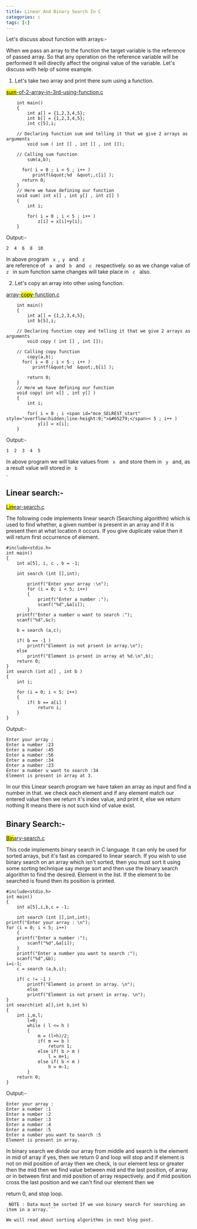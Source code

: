 ```yaml
---
title: Linear And Binary Search In C
categories: c
tags: [c]
---
```


Let's discuss about function with arrays:-

When we pass an array to the function the target variable is the reference of passed array.
So that any operation on the reference variable will be performed It will directly affect
the original value of the variable.
Let's discuss with help of some example.

1. Let's take two array and print there sum using a function.

<a class="css-truncate-target js-navigation-open js-tree-finder-path" href="https://github.com/lyfofvipin/PROGRSMMING/blob/master/sum-of-2-array-in-3rd-using-function.c"><mark>sum</mark>-of-2-array-in-3rd-using-function.c</a>

```
    int main()
    {
        int a[] = {1,2,3,4,5};
        int b[] = {1,2,3,4,5};
        int c[5],i;

    // Declaring function sum and telling it that we give 2 arrays as arguments
        void sum ( int [] , int [] , int []);

    // Calling sum function
        sum(a,b);

      for( i = 0 ; i < 5 ; i++ )
          printf(&quot;%d  &quot;,c[i] );
      return 0;
    }
    // Here we have defining our function
    void sum( int x[] , int y[] , int z[] )
    {
        int i;

        for( i = 0 ; i < 5 ; i++ )
            z[i] = x[i]+y[i];
    }
```
Output:-
```
2  4  6  8  10
```

In above program <code> x </code>,<code> y </code> and <code> z </code> are reference of <code> a </code> and <code> b </code>
and <code> c </code>
respectively. so as we change value of <code> z </code> in sum function same changes will take place
in <code> c </code> also.

2. Let's copy an array into other using function.

<a class="css-truncate-target js-navigation-open js-tree-finder-path" href="https://github.com/lyfofvipin/PROGRSMMING/blob/master/array-copy-function.c">array-<mark>copy</mark>-function.c</a>

```
    int main()
    {
        int a[] = {1,2,3,4,5};
        int b[5],i;

    // Declaring function copy and telling it that we give 2 arrays as arguments
        void copy ( int [] , int []);

    // Calling copy function
        copy(a,b);
      for( i = 0 ; i < 5 ; i++ )
          printf(&quot;%d  &quot;,b[i] );

        return 0;
    }
    // Here we have defining our function
    void copy( int x[] , int y[] )
    {
        int i;

        for( i = 0 ; i <span id="mce_SELREST_start" style="overflow:hidden;line-height:0;">&#65279;</span>< 5 ; i++ )
            y[i] = x[i];
    }
```
Output:-
```
1  2  3  4  5
```

In above program we will take values from <code> x </code> and store them in <code> y </code> and,
as a result value will stored in <code> b </code>.
<h2>Linear search:-</h2>
<a class="css-truncate-target js-navigation-open js-tree-finder-path" href="https://github.com/lyfofvipin/PROGRSMMING/blob/master/Linear-search.c"><mark>Lin</mark>ear-search.c</a>

The following code implements linear search (Searching algorithm) which is used to find whether,
a given number is present in an array and if it is present then at what location it occurs.
If you give duplicate value then it will return first occurrence of element.
```
#include<stdio.h>
int main()
{
    int a[5], i, c , b = -1;

    int search (int [],int);

        printf("Enter your array :\n");
        for (i = 0; i < 5; i++)
        {
            printf("Enter a number :");
            scanf("%d",&a[i]);
        }
    printf("Enter a number u want to search :");
    scanf("%d",&c);

    b = search (a,c);

    if( b == -1 )
        printf("Element is not prsent in array.\n");
    else
        printf("Element is prsent in array at %d.\n",b);
    return 0;
}
int search (int a[] , int b )
{
    int i;

    for (i = 0; i < 5; i++)
    {
        if( b == a[i] )
            return i;
    }
}
```

Output:-
```
Enter your array :
Enter a number :23
Enter a number :45
Enter a number :56
Enter a number :34
Enter a number :23
Enter a number u want to search :34
Element is present in array at 3.
```

In our this Linear search program we have taken an array as input and find a number in that.
we check each element and if any element match our entered value then we return it's index value,
and print it, else we return nothing It means there is not such kind of value exist.
<h2>Binary Search:-</h2>
<a class="css-truncate-target js-navigation-open js-tree-finder-path" href="https://github.com/lyfofvipin/PROGRSMMING/blob/master/Binary-search.c"><mark>Bin</mark>ary-search.c</a>

This code implements binary search in C language.
It can only be used for sorted arrays, but it's fast as compared to linear search.
If you wish to use binary search on an array which isn't sorted, then you must sort it using some sorting technique say merge sort and then use the binary search algorithm to find the desired. Element in the list. If the element to be searched is found then its position is printed.
```
#include<stdio.h>
int main()
{
    int a[5],i,b,c = -1;

    int search (int [],int,int);
printf("Enter your array : \n");
for (i = 0; i < 5; i++)
    {
    printf("Enter a number :");
        scanf("%d",&a[i]);
    }
    printf("Enter a number you want to search :");
    scanf("%d",&b);
i=i-1;
    c = search (a,b,i);

    if( c != -1 )
        printf("Element is prsent in array. \n");
        else
        printf("Element is not prsent in array. \n");
}
int search(int a[],int b,int h)
{
    int i,m,l;
        l=0;
        while ( l <= h )
        {
            m = (l+h)/2;
            if( m == b )
                return 1;
            else if( b > m )
                l = m+1;
            else if( b < m )
                h = m-1;
        }
    return 0;
}
```

Output:-
```
Enter your array : 
Enter a number :1
Enter a number :2
Enter a number :3
Enter a number :4
Enter a number :5
Enter a number you want to search :5
Element is present in array.
```

In binary search we divide our array from middle and search is the element in mid of array if yes,
then we return 0 and loop will stop and if element is not on mid position of array then we check,
is our element less or greater then the mid then we find value between mid and the last position,
of array or in between first and mid position of array respectively.
and if mid position cross the last position and we can't find our element then we

return 0,
and stop loop.
```
 NOTE : Data must be sorted If we use binary search for searching an item in a array.```
 
We will read about sorting algorithms in next blog post.